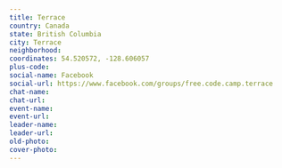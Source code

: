 ```yaml
---
title: Terrace
country: Canada
state: British Columbia
city: Terrace
neighborhood: 
coordinates: 54.520572, -128.606057
plus-code:
social-name: Facebook
social-url: https://www.facebook.com/groups/free.code.camp.terrace
chat-name:
chat-url:
event-name:
event-url:
leader-name:
leader-url:
old-photo: 
cover-photo:
---
```

